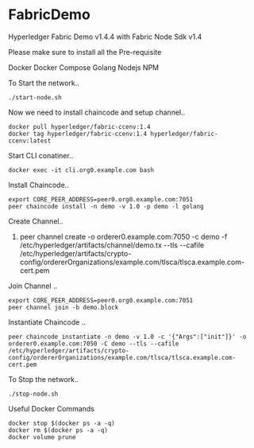 # FabricDemo

Hyperledger Fabric Demo v1.4.4 with Fabric Node Sdk v1.4

Please make sure to install all the Pre-requisite

Docker
Docker Compose
Golang
Nodejs
NPM

To Start the network..

```
./start-node.sh
```

Now we need to install chaincode and setup channel..

```
docker pull hyperledger/fabric-ccenv:1.4
docker tag hyperledger/fabric-ccenv:1.4 hyperledger/fabric-ccenv:latest
```

Start CLI conatiner..
```
docker exec -it cli.org0.example.com bash
```

Install Chaincode..
```
export CORE_PEER_ADDRESS=peer0.org0.example.com:7051
peer chaincode install -n demo -v 1.0 -p demo -l golang
```


Create Channel..

1. peer channel create -o orderer0.example.com:7050 -c demo -f /etc/hyperledger/artifacts/channel/demo.tx --tls --cafile /etc/hyperledger/artifacts/crypto-config/ordererOrganizations/example.com/tlsca/tlsca.example.com-cert.pem

Join Channel ..

```
export CORE_PEER_ADDRESS=peer0.org0.example.com:7051
peer channel join -b demo.block
```

Instantiate Chaincode .. 

```
peer chaincode instantiate -n demo -v 1.0 -c '{"Args":["init"]}' -o orderer0.example.com:7050 -C demo --tls --cafile /etc/hyperledger/artifacts/crypto-config/ordererOrganizations/example.com/tlsca/tlsca.example.com-cert.pem
```

To Stop the network..

```
./stop-node.sh
```

Useful Docker Commands

```
docker stop $(docker ps -a -q)
docker rm $(docker ps -a -q)
docker volume prune
```

